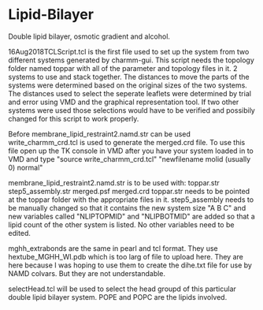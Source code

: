 # Lipid-Bilayer
Double lipid bilayer, osmotic gradient and alcohol.

16Aug2018TCLScript.tcl is the first file used to set up the system from two different systems generated by charmm-gui.
This script needs the topology folder named toppar with all of the parameter and topology files in it.
2 systems to use and stack together.
The distances to move the parts of the systems were determined based on the original sizes of the two systems.
The distances used to select the seperate leaflets were determined by trial and error using VMD and the graphical representation tool.
If two other systems were used those selections would have to be verified and possibily changed for this script to work properly.

Before membrane_lipid_restraint2.namd.str can be used write_charmm_crd.tcl is used to generate the merged.crd file. To use this file open up the TK console in VMD after you have your system loaded in to VMD and type "source write_charmm_crd.tcl"  "newfilename molid (usually 0) normal"

membrane_lipid_restraint2.namd.str is to be used with:
toppar.str
step5_assembly.str
merged.psf
merged.crd
toppar.str needs to be pointed at the toppar folder with the appropriate files in it. step5_assembly needs to be manually changed so that it contains the new system size "A B C" and new variables called "NLIPTOPMID" and "NLIPBOTMID" are added so that a lipid count of the other system is listed. No other variables need to be edited.

mghh_extrabonds are the same in pearl and tcl format. They use hextube_MGHH_WI.pdb which is too larg of file to upload here. They are here because I was hoping to use them to create the dihe.txt file for use by NAMD colvars. But they are not understandable.

selectHead.tcl will be used to select the head groupd of this particular double lipid bilayer system. POPE and POPC are the lipids involved.
